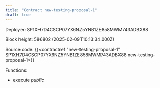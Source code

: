 ```yaml
---
title: "Contract new-testing-proposal-1"
draft: true
---
```

Deployer: SP1XH7D4CSCP07YX6NZ5YNB1ZE858MWM743ADBX88


 



Block height: 586802 (2025-02-09T10:13:34.000Z)

Source code: {{<contractref "new-testing-proposal-1" SP1XH7D4CSCP07YX6NZ5YNB1ZE858MWM743ADBX88 new-testing-proposal-1>}}

Functions:

* execute _public_
